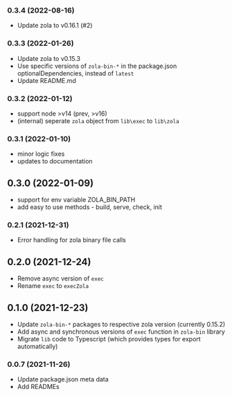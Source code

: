 ### 0.3.4 (2022-08-16)
- Update zola to v0.16.1 (#2)

### 0.3.3 (2022-01-26)

- Update zola to v0.15.3
- Use specific versions of `zola-bin-*` in the package.json optionalDependencies, instead of `latest`
- Update README.md

### 0.3.2 (2022-01-12)

- support node >v14 (prev, >v16)
- (internal) seperate `zola` object from `lib\exec` to `lib\zola`

### 0.3.1 (2022-01-10)

- minor logic fixes
- updates to documentation

## 0.3.0 (2022-01-09)

- support for env variable ZOLA_BIN_PATH
- add easy to use methods - build, serve, check, init

### 0.2.1 (2021-12-31)

- Error handling for zola binary file calls

## 0.2.0 (2021-12-24)

- Remove async version of `exec`
- Rename `exec` to `execZola`

## 0.1.0 (2021-12-23)

- Update `zola-bin-*` packages to respective zola version (currently 0.15.2)
- Add async and synchronous versions of `exec` function in `zola-bin` library
- Migrate `lib` code to Typescript (which provides types for export automatically)

### 0.0.7 (2021-11-26)

- Update package.json meta data
- Add READMEs
